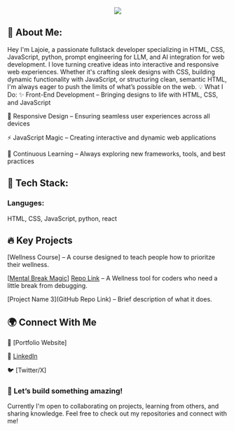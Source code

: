 <div align="center">
  <img src="https://media0.giphy.com/media/v1.Y2lkPTc5MGI3NjExNXR2bWxqa2RwbzVjMTZleGVnYzg4b3hxdjJxN2tuaTMxZWk5am8wMSZlcD12MV9pbnRlcm5hbF9naWZfYnlfaWQmY3Q9Zw/MZEIaQ799hT1VXMqz8/giphy.gif"/>
</div>

<h2>🚀 About Me:</h2>
Hey I'm Lajoie, a passionate fullstack developer specializing in HTML, CSS, JavaScript, python, prompt engineering for LLM, and AI integration for web development. I love turning creative ideas into interactive and responsive web experiences. Whether it's crafting sleek designs with CSS, building dynamic functionality with JavaScript, or structuring clean, semantic HTML, I'm always eager to push the limits of what’s possible on the web.

</h2>💡 What I Do:</h2>
✨ Front-End Development – Bringing designs to life with HTML, CSS, and JavaScript

🎨 Responsive Design – Ensuring seamless user experiences across all devices

⚡ JavaScript Magic – Creating interactive and dynamic web applications

🔧 Continuous Learning – Always exploring new frameworks, tools, and best practices

<h2>📌 Tech Stack:</h2>
<h3>Languges:</h3>HTML, CSS, JavaScript, python, react

<h2>🔥 Key Projects</h2>
[Wellness Course] – A course designed to teach people how to prioritze their wellness.

[<a href="https://mentalbreakmagic.netlify.app/">Mental Break Magic</a>] <a href="https://github.com/Joyfull-Happiness/thecodersdeck">Repo Link</a> – A Wellness tool for coders who need a little break from debugging. 

[Project Name 3](GitHub Repo Link) – Brief description of what it does.

<h2>🌍 Connect With Me</h2>
🔗 [Portfolio Website]

💼 <a href="https://www.linkedin.com/in/lajoie-bradley/" target="_blank">LinkedIn</a>

🐦 [Twitter/X]

<h3>🚀 Let’s build something amazing!</h3>
Currently I'm open to collaborating on projects, learning from others, and sharing knowledge. Feel free to check out my repositories and connect with me!

